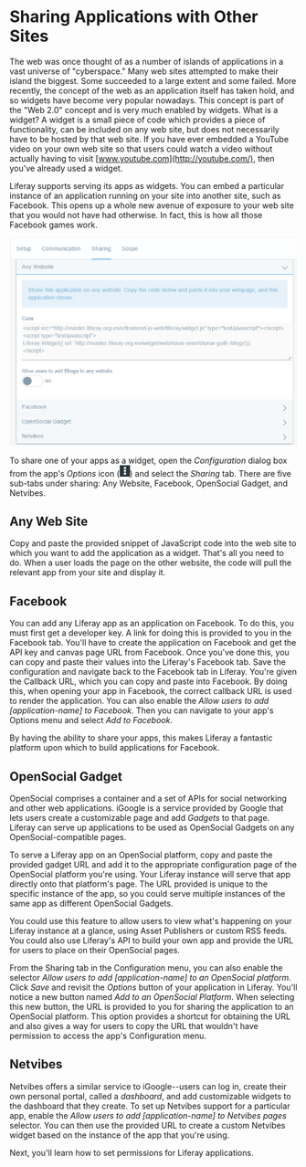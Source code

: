 # Sharing Applications with Other Sites [](id=sharing-applications-with-other-sites)

The web was once thought of as a number of islands of applications in a vast
universe of "cyberspace." Many web sites attempted to make their island the
biggest. Some succeeded to a large extent and some failed. More recently, the
concept of the web as an application itself has taken hold, and so widgets have
become very popular nowadays. This concept is part of the "Web 2.0" concept and
is very much enabled by widgets. What is a widget? A widget is a small piece of
code which provides a piece of functionality, can be included on any web site,
but does not necessarily have to be hosted by that web site. If you have ever
embedded a YouTube video on your own web site so that users could watch a video
without actually having to visit [www.youtube.com](http://youtube.com/), then
you've already used a widget.

Liferay supports serving its apps as widgets. You can embed a particular
instance of an application running on your site into another site, such as
Facebook. This opens up a whole new avenue of exposure to your web site that you
would not have had otherwise. In fact, this is how all those Facebook games
work.

![Figure 1: The Sharing tab in your app's Configuration menu lets you share your app in a variety of ways.](../../../images/collaboration-app-configuration-sharing.png)

To share one of your apps as a widget, open the *Configuration* dialog box from
the app's *Options* icon (![Options](../../../images/icon-options.png)) and
select the *Sharing* tab. There are five sub-tabs under sharing: Any Website,
Facebook, OpenSocial Gadget, and Netvibes.

## Any Web Site [](id=any-web-site)

Copy and paste the provided snippet of JavaScript code into the web site to
which you want to add the application as a widget. That's all you need to do.
When a user loads the page on the other website, the code will pull the relevant
app from your site and display it.

## Facebook [](id=facebook)

You can add any Liferay app as an application on Facebook. To do this, you must
first get a developer key. A link for doing this is provided to you in the
Facebook tab. You'll have to create the application on Facebook and get the API
key and canvas page URL from Facebook. Once you've done this, you can copy and
paste their values into the Liferay's Facebook tab. Save the configuration and
navigate back to the Facebook tab in Liferay. You're given the Callback URL,
which you can copy and paste into Facebook. By doing this, when opening your app
in Facebook, the correct callback URL is used to render the application. You can
also enable the *Allow users to add [application-name] to Facebook*. Then you
can navigate to your app's Options menu and select *Add to Facebook*.

By having the ability to share your apps, this makes Liferay a fantastic
platform upon which to build applications for Facebook.

## OpenSocial Gadget [](id=opensocial-gadget)

OpenSocial comprises a container and a set of APIs for social networking and
other web applications. iGoogle is a service provided by Google that lets users
create a customizable page and add *Gadgets* to that page. Liferay can serve up
applications to be used as OpenSocial Gadgets on any OpenSocial-compatible
pages.

To serve a Liferay app on an OpenSocial platform, copy and paste the provided
gadget URL and add it to the appropriate configuration page of the OpenSocial
platform you're using. Your Liferay instance will serve that app directly onto
that platform's page. The URL provided is unique to the specific instance of the
app, so you could serve multiple instances of the same app as different
OpenSocial Gadgets.

You could use this feature to allow users to view what's happening on your
Liferay instance at a glance, using Asset Publishers or custom RSS feeds. You
could also use Liferay's API to build your own app and provide the URL for users
to place on their OpenSocial pages.

From the Sharing tab in the Configuration menu, you can also enable the selector
*Allow users to add [application-name] to an OpenSocial platform*. Click *Save*
and revisit the *Options* button of your application in Liferay. You'll notice a
new button named *Add to an OpenSocial Platform*. When selecting this new
button, the URL is provided to you for sharing the application to an OpenSocial
platform. This option provides a shortcut for obtaining the URL and also gives a
way for users to copy the URL that wouldn't have permission to access the app's
Configuration menu.

## Netvibes [](id=netvibes)

Netvibes offers a similar service to iGoogle--users can log in, create their own
personal portal, called a *dashboard*, and add customizable widgets to the
dashboard that they create. To set up Netvibes support for a particular app,
enable the *Allow users to add [application-name] to Netvibes pages* selector.
You can then use the provided URL to create a custom Netvibes widget based on
the instance of the app that you're using.

Next, you'll learn how to set permissions for Liferay applications.
